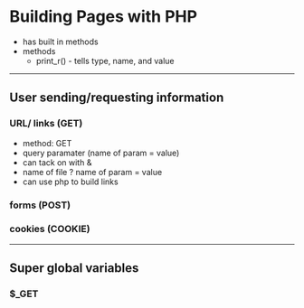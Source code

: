 # Building Pages with PHP
- has built in methods
- methods
    - print_r() - tells type, name, and value
---
## User sending/requesting information
### URL/ links (GET)
- method: GET
- query paramater (name of param = value)
- can tack on with &
- name of file ? name of param = value
- can use php to build links
### forms (POST)
### cookies (COOKIE)
---
## Super global variables
### $_GET

